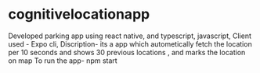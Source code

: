 # cognitivelocationapp
Developed parking app using react native, and typescript, javascript, 
Client used - Expo cli, 
Discription- its a app which autometically fetch the location per 10 seconds and shows 30 previous locations , and marks the location on map
To run the app- npm start
